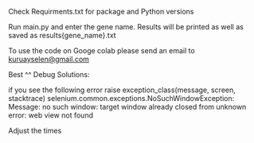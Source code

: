 Check Requirments.txt for package and Python versions

Run main.py and enter the gene name. Results will be printed as well as saved as results{gene_name}.txt

To use the code on Googe colab please send an email to kuruayselen@gmail.com

Best ^^
 Debug Solutions:

 if you see the following error
 raise exception_class(message, screen, stacktrace)
selenium.common.exceptions.NoSuchWindowException: Message: no such window: target window already closed
from unknown error: web view not found

Adjust the times
